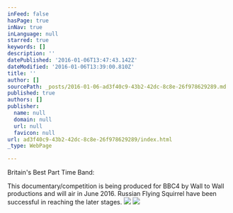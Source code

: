 ```yaml
---
inFeed: false
hasPage: true
inNav: true
inLanguage: null
starred: true
keywords: []
description: ''
datePublished: '2016-01-06T13:47:43.142Z'
dateModified: '2016-01-06T13:39:00.810Z'
title: ''
author: []
sourcePath: _posts/2016-01-06-ad3f40c9-43b2-42dc-8c8e-26f978629289.md
published: true
authors: []
publisher:
  name: null
  domain: null
  url: null
  favicon: null
url: ad3f40c9-43b2-42dc-8c8e-26f978629289/index.html
_type: WebPage

---
```

Britain's Best Part Time Band:

This documentary/competition is being produced for BBC4 by Wall to Wall productions and will air in June 2016\. Russian Flying Squirrel have been successful in reaching the later stages.
![](https://the-grid-user-content.s3-us-west-2.amazonaws.com/45a587b7-7244-49f9-a4b3-bdc71bedfc1b.jpg)
![](https://the-grid-user-content.s3-us-west-2.amazonaws.com/d85895f7-85e4-40de-99f1-2cb673b5b67b.jpg)